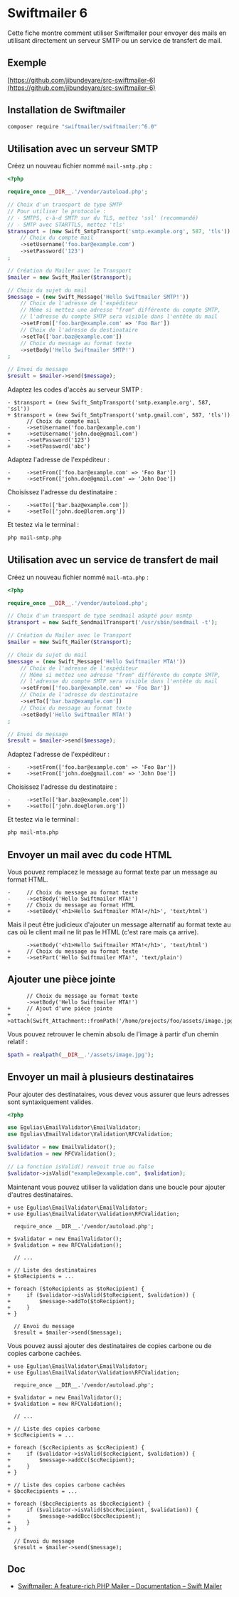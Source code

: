 # Swiftmailer 6

Cette fiche montre comment utiliser Swiftmailer pour envoyer des mails
en utilisant directement un serveur SMTP ou un service de
transfert de mail.

## Exemple

[https://github.com/jibundeyare/src-swiftmailer-6](https://github.com/jibundeyare/src-swiftmailer-6)

## Installation de Swiftmailer

```bash
composer require "swiftmailer/swiftmailer:^6.0"
```

## Utilisation avec un serveur SMTP

Créez un nouveau fichier nommé `mail-smtp.php` :

```php
<?php

require_once __DIR__.'/vendor/autoload.php';

// Choix d'un transport de type SMTP
// Pour utiliser le protocole :
// - SMTPS, c-à-d SMTP sur du TLS, mettez 'ssl' (recommandé)
// - SMTP avec STARTTLS, mettez 'tls'
$transport = (new Swift_SmtpTransport('smtp.example.org', 587, 'tls'))
    // Choix du compte mail
    ->setUsername('foo.bar@example.com')
    ->setPassword('123')
;

// Création du Mailer avec le Transport
$mailer = new Swift_Mailer($transport);

// Choix du sujet du mail
$message = (new Swift_Message('Hello Swiftmailer SMTP!'))
    // Choix de l'adresse de l'expéditeur
    // Même si mettez une adresse "from" différente du compte SMTP,
    // l'adresse du compte SMTP sera visible dans l'entête du mail
    ->setFrom(['foo.bar@example.com' => 'Foo Bar'])
    // Choix de l'adresse du destinataire
    ->setTo(['bar.baz@example.com'])
    // Choix du message au format texte
    ->setBody('Hello Swiftmailer SMTP!')
;

// Envoi du message
$result = $mailer->send($message);
```

Adaptez les codes d'accès au serveur SMTP :

```diff-php
- $transport = (new Swift_SmtpTransport('smtp.example.org', 587, 'ssl'))
+ $transport = (new Swift_SmtpTransport('smtp.gmail.com', 587, 'tls'))
      // Choix du compte mail
-     ->setUsername('foo.bar@example.com')
+     ->setUsername('john.doe@gmail.com')
-     ->setPassword('123')
+     ->setPassword('abc')
```

Adaptez l'adresse de l'expéditeur :

```diff-php
-     ->setFrom(['foo.bar@example.com' => 'Foo Bar'])
+     ->setFrom(['john.doe@gmail.com' => 'John Doe'])
```

Choisissez l'adresse du destinataire :

```diff-php
-     ->setTo(['bar.baz@example.com'])
+     ->setTo(['john.doe@lorem.org'])
```

Et testez via le terminal :

```bash
php mail-smtp.php
```

## Utilisation avec un service de transfert de mail

Créez un nouveau fichier nommé `mail-mta.php` :

```php
<?php

require_once __DIR__.'/vendor/autoload.php';

// Choix d'un transport de type sendmail adapté pour msmtp
$transport = new Swift_SendmailTransport('/usr/sbin/sendmail -t');

// Création du Mailer avec le Transport
$mailer = new Swift_Mailer($transport);

// Choix du sujet du mail
$message = (new Swift_Message('Hello Swiftmailer MTA!'))
    // Choix de l'adresse de l'expéditeur
    // Même si mettez une adresse "from" différente du compte SMTP,
    // l'adresse du compte SMTP sera visible dans l'entête du mail
    ->setFrom(['foo.bar@example.com' => 'Foo Bar'])
    // Choix de l'adresse du destinataire
    ->setTo(['bar.baz@example.com'])
    // Choix du message au format texte
    ->setBody('Hello Swiftmailer MTA!')
;

// Envoi du message
$result = $mailer->send($message);

```

Adaptez l'adresse de l'expéditeur :

```diff-php
-     ->setFrom(['foo.bar@example.com' => 'Foo Bar'])
+     ->setFrom(['john.doe@gmail.com' => 'John Doe'])
```

Choisissez l'adresse du destinataire :

```diff-php
-     ->setTo(['bar.baz@example.com'])
+     ->setTo(['john.doe@lorem.org'])
```

Et testez via le terminal :

```bash
php mail-mta.php
```

## Envoyer un mail avec du code HTML

Vous pouvez remplacez le message au format texte par un message au
format HTML.

```diff-php
-     // Choix du message au format texte
-     ->setBody('Hello Swiftmailer MTA!')
+     // Choix du message au format HTML
+     ->setBody('<h1>Hello Swiftmailer MTA!</h1>', 'text/html')
```

Mais il peut être judicieux d'ajouter un message alternatif au format
texte au cas où le client mail ne lit pas le HTML (c'est rare mais ça
arrive).

```diff-php
      ->setBody('<h1>Hello Swiftmailer MTA!</h1>', 'text/html')
+     // Choix du message au format texte
+     ->setPart('Hello Swiftmailer MTA!', 'text/plain')
```

## Ajouter une pièce jointe

```diff-php
      // Choix du message au format texte
      ->setBody('Hello Swiftmailer MTA!')
+     // Ajout d'une pièce jointe
+     ->attach(Swift_Attachment::fromPath('/home/projects/foo/assets/image.jpg'))
```

Vous pouvez retrouver le chemin absolu de l'image à partir d'un chemin
relatif :

```php
$path = realpath(__DIR__.'/assets/image.jpg');
```

## Envoyer un mail à plusieurs destinataires

Pour ajouter des destinataires, vous devez vous assurer que leurs
adresses sont syntaxiquement valides.

```php
<?php

use Egulias\EmailValidator\EmailValidator;
use Egulias\EmailValidator\Validation\RFCValidation;

$validator = new EmailValidator();
$validation = new RFCValidation();

// La fonction isValid() renvoit true ou false
$validator->isValid("example@example.com", $validation);
```

Maintenant vous pouvez utiliser la validation dans une boucle pour ajouter d'autres
destinataires.

```diff-php
+ use Egulias\EmailValidator\EmailValidator;
+ use Egulias\EmailValidator\Validation\RFCValidation;

  require_once __DIR__.'/vendor/autoload.php';

+ $validator = new EmailValidator();
+ $validation = new RFCValidation();

  // ...

+ // Liste des destinataires
+ $toRecipients = ...

+ foreach ($toRecipients as $toRecipient) {
+     if ($validator->isValid($toRecipient, $validation)) {
+         $message->addTo($toRecipient);
+     }
+ }

  // Envoi du message
  $result = $mailer->send($message);
```

Vous pouvez aussi ajouter des destinataires de copies carbone ou de
copies carbone cachées.

```diff-php
+ use Egulias\EmailValidator\EmailValidator;
+ use Egulias\EmailValidator\Validation\RFCValidation;

  require_once __DIR__.'/vendor/autoload.php';

+ $validator = new EmailValidator();
+ $validation = new RFCValidation();

  // ...

+ // Liste des copies carbone
+ $ccRecipients = ...

+ foreach ($ccRecipients as $ccRecipient) {
+     if ($validator->isValid($ccRecipient, $validation)) {
+         $message->addCc($ccRecipient);
+     }
+ }

+ // Liste des copies carbone cachées
+ $bccRecipients = ...

+ foreach ($bccRecipients as $bccRecipient) {
+     if ($validator->isValid($bccRecipient, $validation)) {
+         $message->addBcc($bccRecipient);
+     }
+ }

  // Envoi du message
  $result = $mailer->send($message);
```

## Doc

- [Swiftmailer: A feature-rich PHP Mailer – Documentation – Swift Mailer](https://swiftmailer.symfony.com/docs/introduction.html)

